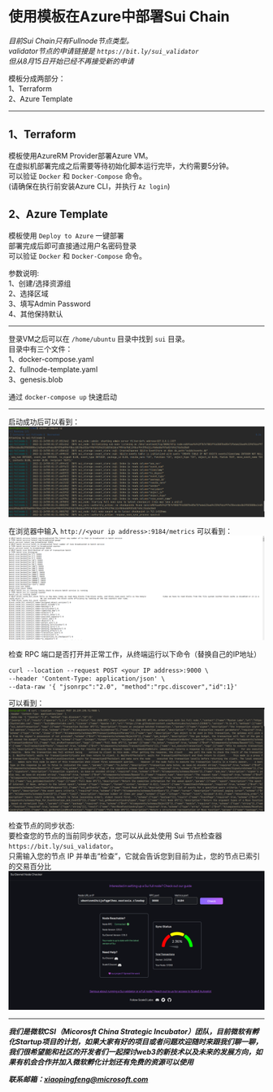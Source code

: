 # 使用模板在Azure中部署Sui Chain

*目前Sui Chain只有Fullnode节点类型。<br> validator节点的申请链接是 `https://bit.ly/sui_validator` <br> 但从8月15日开始已经不再接受新的申请*

模板分成两部分：<br>1、Terraform<br>2、Azure Template<br>

---


## 1、Terraform 

模板使用AzureRM Provider部署Azure VM。 <br>在虚拟机部署完成之后需要等待初始化脚本运行完毕，大约需要5分钟。 <br>可以验证 `Docker` 和 `Docker-Compose` 命令。 <br> (请确保在执行前安装Azure CLI，并执行 `Az login`) <br>

## 2、Azure Template

模板使用 `Deploy to Azure` 一键部署 <br>部署完成后即可直接通过用户名密码登录 <br>可以验证 `Docker` 和 `Docker-Compose` 命令。 <br>  

参数说明: <br>1、创建/选择资源组 <br>2、选择区域 <br>3、填写Admin Password <br>4、其他保持默认 <br>

---

登录VM之后可以在 `/home/ubuntu` 目录中找到 `sui` 目录。 <br>目录中有三个文件：<br>1、docker-compose.yaml <br>2、fullnode-template.yaml <br>3、genesis.blob <br>

通过 `docker-compose up` 快速启动 <br>

---

启动成功后可以看到：
![start](ARM/pictures/start.png)

在浏览器中输入 `http://<your ip address>:9184/metrics` 可以看到：
![metrics](ARM/pictures/metrics.png)

检查 RPC 端口是否打开并正常工作，从终端运行以下命令（替换自己的IP地址）
~~~ shell
curl --location --request POST <your IP address>:9000 \
--header 'Content-Type: application/json' \
--data-raw '{ "jsonrpc":"2.0", "method":"rpc.discover","id":1}'
~~~

可以看到：
![rpc](ARM/pictures/rpc.png)

检查节点的同步状态: <br>要检查您的节点的当前同步状态，您可以从此处使用 Sui 节点检查器 `https://bit.ly/sui_validator`。<br>只需输入您的节点 IP 并单击“检查”，它就会告诉您到目前为止，您的节点已索引的交易百分比
![check](ARM/pictures/check.png)

---
***我们是微软CSI（Micorosft China Strategic Incubator）团队，目前微软有孵化Startup项目的计划，如果大家有好的项目或者问题欢迎随时来跟我们聊一聊，我们很希望能和社区的开发者们一起探讨web3的新技术以及未来的发展方向，如果有机会合作并加入微软孵化计划还有免费的资源可以使用***

***联系邮箱：xiaopingfeng@microsoft.com***
